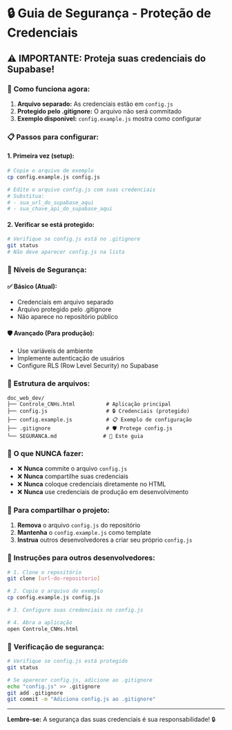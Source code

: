 # 🔒 Guia de Segurança - Proteção de Credenciais

## ⚠️ IMPORTANTE: Proteja suas credenciais do Supabase!

### 🎯 **Como funciona agora:**

1. **Arquivo separado:** As credenciais estão em `config.js`
2. **Protegido pelo .gitignore:** O arquivo não será commitado
3. **Exemplo disponível:** `config.example.js` mostra como configurar

### 📋 **Passos para configurar:**

#### 1. **Primeira vez (setup):**
```bash
# Copie o arquivo de exemplo
cp config.example.js config.js

# Edite o arquivo config.js com suas credenciais
# Substitua:
# - sua_url_do_supabase_aqui
# - sua_chave_api_do_supabase_aqui
```

#### 2. **Verificar se está protegido:**
```bash
# Verifique se config.js está no .gitignore
git status
# Não deve aparecer config.js na lista
```

### 🔐 **Níveis de Segurança:**

#### ✅ **Básico (Atual):**
- Credenciais em arquivo separado
- Arquivo protegido pelo .gitignore
- Não aparece no repositório público

#### 🛡️ **Avançado (Para produção):**
- Use variáveis de ambiente
- Implemente autenticação de usuários
- Configure RLS (Row Level Security) no Supabase

### 📁 **Estrutura de arquivos:**

```
doc_web_dev/
├── Controle_CNHs.html          # Aplicação principal
├── config.js                   # 🔒 Credenciais (protegido)
├── config.example.js           # 📋 Exemplo de configuração
├── .gitignore                  # 🛡️ Protege config.js
└── SEGURANCA.md               # 📖 Este guia
```

### 🚨 **O que NUNCA fazer:**

- ❌ **Nunca** commite o arquivo `config.js`
- ❌ **Nunca** compartilhe suas credenciais
- ❌ **Nunca** coloque credenciais diretamente no HTML
- ❌ **Nunca** use credenciais de produção em desenvolvimento

### 🔄 **Para compartilhar o projeto:**

1. **Remova** o arquivo `config.js` do repositório
2. **Mantenha** o `config.example.js` como template
3. **Instrua** outros desenvolvedores a criar seu próprio `config.js`

### 📝 **Instruções para outros desenvolvedores:**

```bash
# 1. Clone o repositório
git clone [url-do-repositorio]

# 2. Copie o arquivo de exemplo
cp config.example.js config.js

# 3. Configure suas credenciais no config.js

# 4. Abra a aplicação
open Controle_CNHs.html
```

### 🎯 **Verificação de segurança:**

```bash
# Verifique se config.js está protegido
git status

# Se aparecer config.js, adicione ao .gitignore
echo "config.js" >> .gitignore
git add .gitignore
git commit -m "Adiciona config.js ao .gitignore"
```

---

**Lembre-se:** A segurança das suas credenciais é sua responsabilidade! 🔒 